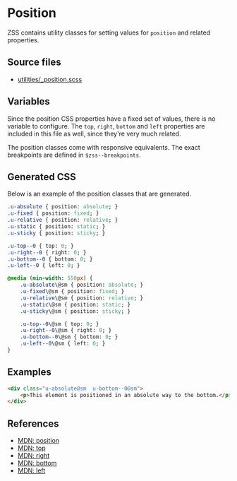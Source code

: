 # Position

ZSS contains utility classes for setting values for `position` and related properties.

## Source files

- [utilities/_position.scss](../../src/utilities/_position.scss)

## Variables

Since the position CSS properties have a fixed set of values, there is no variable to configure. 
The `top`, `right`, `bottom` and `left` properties are included in this file as well, since they're
very much related.

The position classes come with responsive equivalents. The exact breakpoints are defined in `$zss--breakpoints`.

## Generated CSS

Below is an example of the position classes that are generated.

```sass
.u-absolute { position: absolute; }
.u-fixed { position: fixed; }
.u-relative { position: relative; }
.u-static { position: static; }
.u-sticky { position: sticky; }

.u-top--0 { top: 0; }
.u-right--0 { right: 0; }
.u-bottom--0 { bottom: 0; }
.u-left--0 { left: 0; }

@media (min-width: 550px) {
    .u-absolute\@sm { position: absolute; }
    .u-fixed\@sm { position: fixed; }
    .u-relative\@sm { position: relative; }
    .u-static\@sm { position: static; }
    .u-sticky\@sm { position: sticky; }

    .u-top--0\@sm { top: 0; }
    .u-right--0\@sm { right: 0; }
    .u-bottom--0\@sm { bottom: 0; }
    .u-left--0\@sm { left: 0; }
}
```

## Examples

```html
<div class="u-absolute@sm  u-bottom--0@sm">
    <p>This element is positioned in an absolute way to the bottom.</p>
</div>
```

## References

- [MDN: position](https://developer.mozilla.org/en/docs/Web/CSS/position)
- [MDN: top](https://developer.mozilla.org/en/docs/Web/CSS/top)
- [MDN: right](https://developer.mozilla.org/en/docs/Web/CSS/right)
- [MDN: bottom](https://developer.mozilla.org/en/docs/Web/CSS/bottom)
- [MDN: left](https://developer.mozilla.org/en/docs/Web/CSS/left)
